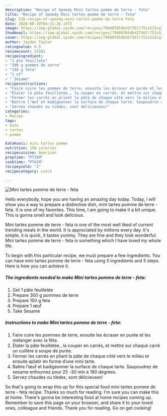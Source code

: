 ```yaml
---
description: "Recipe of Speedy Mini tartes pomme de terre - feta"
title: "Recipe of Speedy Mini tartes pomme de terre - feta"
slug: 526-recipe-of-speedy-mini-tartes-pomme-de-terre-feta
date: 2020-08-20T04:31:26.147Z
image: https://img-global.cpcdn.com/recipes/79b80765dbd2f36f/751x532cq70/mini-tartes-pomme-de-terre-feta-photo-principale-de-la-recette.jpg
thumbnail: https://img-global.cpcdn.com/recipes/79b80765dbd2f36f/751x532cq70/mini-tartes-pomme-de-terre-feta-photo-principale-de-la-recette.jpg
cover: https://img-global.cpcdn.com/recipes/79b80765dbd2f36f/751x532cq70/mini-tartes-pomme-de-terre-feta-photo-principale-de-la-recette.jpg
author: Jayden Taylor
ratingvalue: 4.5
reviewcount: 23281
recipeingredient:
- "1 pte feuillete"
- "300 g pommes de terre"
- "150 g feta"
- "1 uf"
- " Sesame"
recipeinstructions:
- "Faire cuire les pommes de terre, ensuite les écraser en purée et les mélanger avec la fêta."
- "Étaler la pâte feuilletée., la couper en carrés, et mettre sur chaque carré un cuillère à soupe de purée."
- "Fermer les carrés en pliant la pâte de chaque côté vers le milieu et ensuite aplatir en forme d’une mini tarte."
- "Battre l’œuf et badigeonner la surface de chaque tarte. Saupoudrez de sesame enfournez pour 25 -30 min à 180 dégrées."
- "Servez chaudes ou tièdes, sont délicieuses!"
categories:
- Recipe
tags:
- mini
- tartes
- pomme

katakunci: mini tartes pomme 
nutrition: 158 calories
recipecuisine: American
preptime: "PT35M"
cooktime: "PT41M"
recipeyield: "1"
recipecategory: Lunch

---
```



![Mini tartes pomme de terre - feta](https://img-global.cpcdn.com/recipes/79b80765dbd2f36f/751x532cq70/mini-tartes-pomme-de-terre-feta-photo-principale-de-la-recette.jpg)

Hello everybody, hope you are having an amazing day today. Today, I will show you a way to prepare a distinctive dish, mini tartes pomme de terre - feta. It is one of my favorites. This time, I am going to make it a bit unique. This is gonna smell and look delicious.



Mini tartes pomme de terre - feta is one of the most well liked of current trending meals in the world. It is appreciated by millions every day. It's simple, it is quick, it tastes yummy. They are fine and they look wonderful. Mini tartes pomme de terre - feta is something which I have loved my whole life.


To begin with this particular recipe, we must prepare a few ingredients. You can have mini tartes pomme de terre - feta using 5 ingredients and 5 steps. Here is how you can achieve it.

<!--inarticleads1-->

##### The ingredients needed to make Mini tartes pomme de terre - feta:

1. Get 1 pâte feuilletée
1. Prepare 300 g pommes de terre
1. Prepare 150 g feta
1. Prepare 1 œuf
1. Take  Sesame




<!--inarticleads2-->

##### Instructions to make Mini tartes pomme de terre - feta:

1. Faire cuire les pommes de terre, ensuite les écraser en purée et les mélanger avec la fêta.
1. Étaler la pâte feuilletée., la couper en carrés, et mettre sur chaque carré un cuillère à soupe de purée.
1. Fermer les carrés en pliant la pâte de chaque côté vers le milieu et ensuite aplatir en forme d’une mini tarte.
1. Battre l’œuf et badigeonner la surface de chaque tarte. Saupoudrez de sesame enfournez pour 25 -30 min à 180 dégrées.
1. Servez chaudes ou tièdes, sont délicieuses!




So that's going to wrap this up for this special food mini tartes pomme de terre - feta recipe. Thanks so much for reading. I'm sure you can make this at home. There's gonna be interesting food at home recipes coming up. Remember to save this page on your browser, and share it to your loved ones, colleague and friends. Thank you for reading. Go on get cooking!
